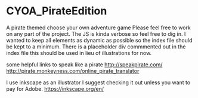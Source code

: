 # CYOA_PirateEdition
A pirate themed choose your own adventure game
Please feel free to work on any part of the project.
The JS is kinda verbose so feel free to dig in.
I wanted to keep all elements as dynamic as possible so the index file should be kept to a minimum.
There is a placeholder div commmented out in the index file this should be used in lieu of illustrations for now.

some helpful links to speak like a pirate
http://speakpirate.com/
http://pirate.monkeyness.com/online_pirate_translator

I use inkscape as an illustrator I suggest checking it out unless you want to pay for Adobe.
https://inkscape.org/en/
